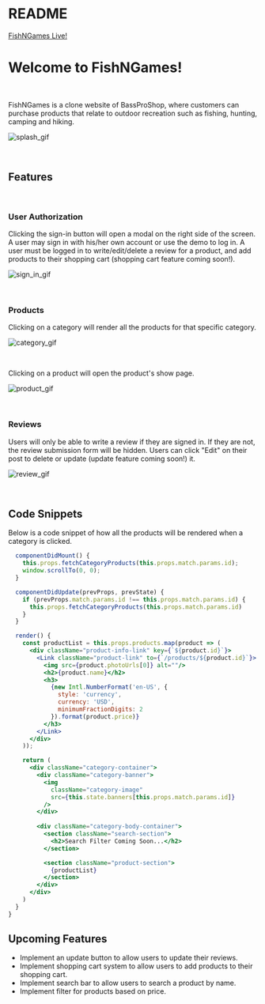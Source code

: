 # README

[FishNGames Live!](https://fish-n-games.herokuapp.com/#/)

# Welcome to FishNGames!

&nbsp;

FishNGames is a clone website of BassProShop, where customers can purchase products that relate to outdoor recreation such as fishing, hunting, camping and hiking.

![splash_gif](https://user-images.githubusercontent.com/70188998/114985479-b4e97f00-9e47-11eb-8af6-fbb12c8af472.gif)


&nbsp;

## Features

&nbsp;

### User Authorization 

Clicking the sign-in button will open a modal on the right side of the screen. A user may sign in with his/her own account or use the demo to log in. A user must be logged in to write/edit/delete a review for a product, and add products to their shopping cart (shopping cart feature coming soon!). 

![sign_in_gif](https://user-images.githubusercontent.com/70188998/114985573-cc286c80-9e47-11eb-9213-c4cbf5fdf874.gif)

&nbsp;

### Products

Clicking on a category will render all the products for that specific category. 

![category_gif](https://user-images.githubusercontent.com/70188998/114985585-d0ed2080-9e47-11eb-9e84-45874adaa13b.gif)

&nbsp;

Clicking on a product will open the product's show page. 

![product_gif](https://user-images.githubusercontent.com/70188998/114985620-dcd8e280-9e47-11eb-885c-50d11404abf8.gif)

&nbsp;

### Reviews

Users will only be able to write a review if they are signed in. If they are not, the review submission form will be hidden. Users can click "Edit" on their post to delete or update (update feature coming soon!) it.

![review_gif](https://user-images.githubusercontent.com/70188998/114985640-e2362d00-9e47-11eb-8ee6-d92f6314279a.gif)

&nbsp;

## Code Snippets

Below is a code snippet of how all the products will be rendered when a category is clicked.

```jsx
  componentDidMount() {
    this.props.fetchCategoryProducts(this.props.match.params.id);
    window.scrollTo(0, 0);
  }

  componentDidUpdate(prevProps, prevState) {
    if (prevProps.match.params.id !== this.props.match.params.id) {
      this.props.fetchCategoryProducts(this.props.match.params.id)
    }
  }

  render() {
    const productList = this.props.products.map(product => (
      <div className="product-info-link" key={`${product.id}`}>
        <Link className="product-link" to={`/products/${product.id}`}>
          <img src={product.photoUrls[0]} alt=""/>
          <h2>{product.name}</h2>
          <h3>
            {new Intl.NumberFormat('en-US', {
              style: 'currency',
              currency: 'USD',
              minimumFractionDigits: 2
            }).format(product.price)}
          </h3>
        </Link>
      </div>
    ));

    return (
      <div className="category-container">
        <div className="category-banner">
          <img 
            className="category-image" 
            src={this.state.banners[this.props.match.params.id]}
          />
        </div>
        
        <div className="category-body-container">
          <section className="search-section">
            <h2>Search Filter Coming Soon...</h2>
          </section>

          <section className="product-section">
            {productList}
          </section>
        </div>
      </div>
    )
  }
}
```

## Upcoming Features
* Implement an update button to allow users to update their reviews.
* Implement  shopping cart system to allow users to add products to their shopping cart.
* Implement search bar to allow users to search a product by name.
* Implement filter for products based on price.

